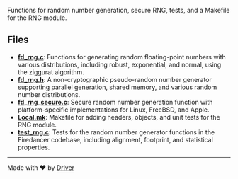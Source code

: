 <!--------------------------------------------------------------------------------->
<!-- IMPORTANT: This file is auto-generated by Driver (https://driver.ai). -------->
<!-- Manual edits may be overwritten on future commits. --------------------------->
<!--------------------------------------------------------------------------------->

Functions for random number generation, secure RNG, tests, and a Makefile for the RNG module.


## Files
- **[fd_rng.c](fd_rng.c.md)**: Functions for generating random floating-point numbers with various distributions, including robust, exponential, and normal, using the ziggurat algorithm.
- **[fd_rng.h](fd_rng.h.md)**: A non-cryptographic pseudo-random number generator supporting parallel generation, shared memory, and various random number distributions.
- **[fd_rng_secure.c](fd_rng_secure.c.md)**: Secure random number generation function with platform-specific implementations for Linux, FreeBSD, and Apple.
- **[Local.mk](Local.mk.md)**: Makefile for adding headers, objects, and unit tests for the RNG module.
- **[test_rng.c](test_rng.c.md)**: Tests for the random number generator functions in the Firedancer codebase, including alignment, footprint, and statistical properties.

---
Made with ❤️ by [Driver](https://www.driver.ai/)